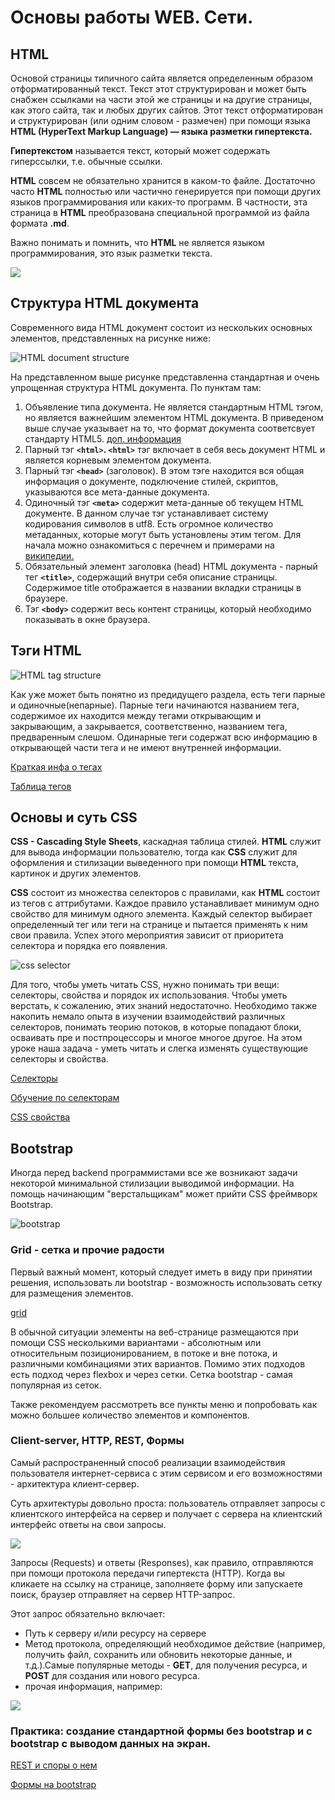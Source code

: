 # Основы работы WEB. Сети.

## HTML

Основой страницы типичного сайта является определенным образом отформатированный текст. Текст этот структурирован и может быть снабжен ссылками на части этой же страницы и на другие страницы, как этого сайта, так и любых других сайтов. Этот текст отформатирован и структурирован (или одним словом - размечен) при помощи языка **HTML (HyperText Markup Language) — языка разметки гипертекста.**

**Гипертекстом** называется текст, который может содержать гиперссылки, т.е. обычные ссылки.

**HTML** совсем не обязательно хранится в каком-то файле. Достаточно часто **HTML** полностью или частично генерируется при помощи других языков программирования или каких-то программ. В частности, эта страница в **HTML** преобразована специальной программой из файла формата **.md**.

Важно понимать и помнить, что **HTML** не является языком программирования, это язык разметки текста.

![](https://otvet.imgsmail.ru/download/9783312_d702027446bb40cedf5681913e926517_800.jpg)


## Структура HTML документа

Современного вида HTML документ состоит из нескольких основных элементов, представленных на рисунке ниже:

![HTML document structure](https://www.oreilly.com/library/view/learning-web-design/9781449337513/httpatomoreillycomsourceoreillyimages2257981.png)

На представленном выше рисунке представленна стандартная и очень упрощенная структура HTML документа. По пунктам там:

1. Объявление типа документа. Не является стандартным HTML тэгом, но является важнейшим элементом HTML документа. В приведеном выше случае указывает на то, что формат документа соответсвует стандарту HTML5. [доп. информация](http://htmlbook.ru/html/!doctype)
2. Парный тэг **`<html>`. `<html>`** тэг включает в себя весь документ HTML и является корневым элементом документа.
3. Парный тэг **`<head>`** (заголовок). В этом тэге находится вся общая информация о документе, подключение стилей, скриптов, указываются все мета-данные документа.
4. Одиночный тэг **`<meta>`** содержит мета-данные об текущем HTML документе. В данном случае тэг устанавливает систему кодирования символов в utf8. Есть огромное количество метаданных, которые могут быть установлены этим тегом. Для начала можно ознакомиться с перечнем и примерами на [википедии.](https://ru.wikipedia.org/wiki/%D0%9C%D0%B5%D1%82%D0%B0%D1%82%D0%B5%D0%B3%D0%B8)
5. Обязательный элемент заголовка (head) HTML документа - парный тег **`<title>`**, содержащий внутри себя описание страницы. Содержимое title отображается в названии вкладки страницы в браузере.
6. Тэг **`<body>`** содержит весь контент страницы, который необходимо показывать в окне браузера.

## Тэги HTML

![HTML tag structure](https://www.oreilly.com/library/view/learning-web-design/9781449337513/httpatomoreillycomsourceoreillyimages2257991.png)

Как уже может быть понятно из предидущего раздела, есть теги парные и одиночные(непарные). Парные теги начинаются названием тега, содержимое их находится между тегами открывающим и закрывающим, а закрывается, соответственно, названием тега, предваренным слешом. Одинарные теги содержат всю информацию в открывающей части тега и не имеют внутренней информации.

[Краткая инфа о тегах](https://html5book.ru/html-tags/)

[Таблица тегов](https://html5book.ru/examples/html-tags.html)

## Основы и суть CSS

**CSS - Cascading Style Sheets**, каскадная таблица стилей. **HTML** служит для вывода информации пользователю, тогда как **CSS** служит для оформления и стилизации выведенного при помощи **HTML** текста, картинок и других элементов.

**CSS** состоит из множества селекторов с правилами, как **HTML** состоит из тегов с аттрибутами. Каждое правило устанавливает минимум одно свойство для минимум одного элемента. Каждый селектор выбирает определенный тег или теги на странице и пытается применять к ним свои правила. Успех этого мероприятия зависит от приоритета селектора и порядка его появления.

![css selector](http://www.iraqtimeline.com/maxdesign/basicdesign/images/css_selector_declaration.png)

Для того, чтобы уметь читать CSS, нужно понимать три вещи: селекторы, свойства и порядок их использования. Чтобы уметь верстать, к сожалению, этих знаний недостаточно. Необходимо также накопить немало опыта в изучении взаимодействий различных селекторов, понимать теорию потоков, в которые попадают блоки, осваивать пре и постпроцессоры и многое многое другое. На этом уроке наша задача - уметь читать и слегка изменять существующие селекторы и свойства.

[Селекторы](https://webref.ru/css#selectors)

[Обучение по селекторам](https://learn.javascript.ru/css-selectors)

[CSS свойства](https://puzzleweb.ru/css/all_properties.php)

## Bootstrap

Иногда перед backend программистами все же возникают задачи некоторой минимальной стилизации выводимой информации. На помощь начинающим "верстальщикам" может прийти CSS фреймворк Bootstrap.

![bootstrap](https://pics.me.me/bootstrap-html-css-31715884.png)


### Grid - сетка и прочие радости

Первый важный момент, который следует иметь в виду при принятии решения, использовать ли bootstrap - возможность использовать сетку для размещения элементов.

[grid](https://getbootstrap.com/docs/4.3/layout/grid/)

В обычной ситуации элементы на веб-странице размещаются при помощи CSS несколькими вариантами - абсолютным или относительным позиционированием, в потоке и вне потока, и различными комбинациями этих вариантов. Помимо этих подходов есть подход через flexbox и через сетки. Сетка bootstrap - самая популярная из сеток.

Также рекомендуем рассмотреть все пункты меню и попробовать как можно большее количество элементов и компонентов.

### Client-server, HTTP, REST, Формы

Самый распространенный способ реализации взаимодействия пользователя интернет-сервиса с этим сервисом и его возможностями - архитектура клиент-сервер.

Суть архитектуры довольно проста: пользователь отправляет запросы с клиентского интерфейса на сервер и получает с сервера на клиентский интерфейс ответы на свои запросы.

![](https://www.orosk.com/wp-content/uploads/2016/07/Client-Server-Network-1.jpg)

Запросы (Requests) и ответы (Responses), как правило, отправляются при помощи протокола передачи гипертекста (HTTP). Когда вы кликаете на ссылку на странице, заполняете форму или запускаете поиск, браузер отправляет на сервер HTTP-запрос.

Этот запрос обязательно включает:

- Путь к серверу и/или ресурсу на сервере
- Метод протокола, определяющий необходимое действие (например, получить файл, сохранить или обновить некоторые данные, и т.д.).Самые популярные методы - 
**GET**, для получения ресурса, и **POST** для создания или нового ресурса.
- прочая информация, например:


![](https://www.yuripetrov.ru/edu/python/_images/13_01_10.png)

### Практика: создание стандартной формы без bootstrap и с bootstrap с выводом данных на экран.

[REST и споры о нем](https://dou.ua/lenta/articles/rest-conception/)


[Формы на bootstrap](https://getbootstrap.com/docs/4.3/components/forms/)
